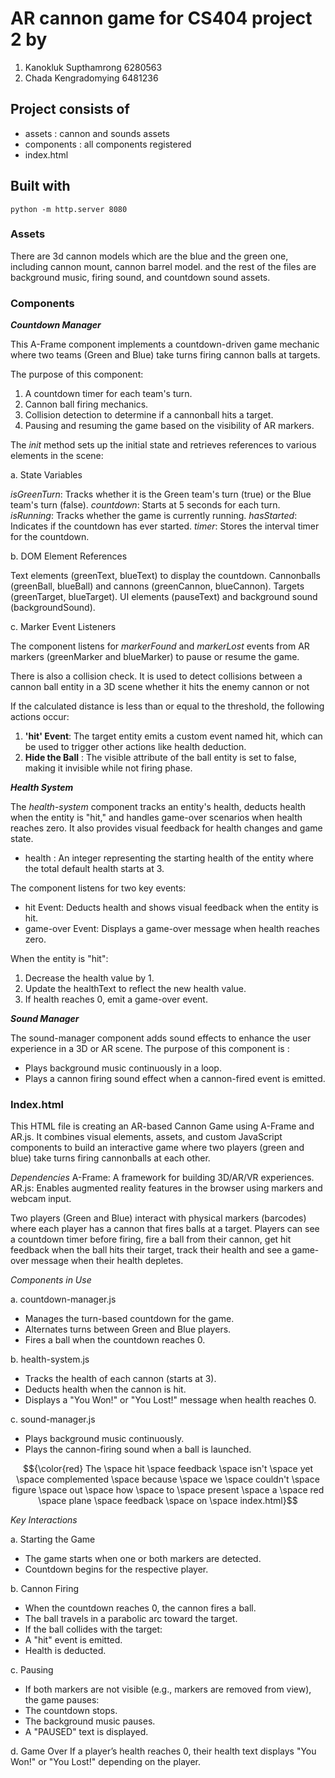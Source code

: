 # AR cannon game for CS404 project 2 by
1. Kanokluk Supthamrong 6280563
2. Chada Kengradomying 6481236

## Project consists of
- assets : cannon and sounds assets
- components : all components registered
- index.html

## Built with
    python -m http.server 8080

### Assets

There are 3d cannon models which are the blue and the green one, including cannon mount, cannon barrel model. and the rest of the files are background music, firing sound, and countdown sound assets.

### Components

***Countdown Manager***

This A-Frame component implements a countdown-driven game mechanic where two teams (Green and Blue) take turns firing cannon balls at targets.

The purpose of this component:
1) A countdown timer for each team's turn.
2) Cannon ball firing mechanics.
3) Collision detection to determine if a cannonball hits a target.
4) Pausing and resuming the game based on the visibility of AR markers.

The *init* method sets up the initial state and retrieves references to various elements in the scene:

a. State Variables

*isGreenTurn*: Tracks whether it is the Green team's turn (true) or the Blue team's turn (false).
*countdown*: Starts at 5 seconds for each turn.
*isRunning*: Tracks whether the game is currently running.
*hasStarted*: Indicates if the countdown has ever started.
*timer*: Stores the interval timer for the countdown.

b. DOM Element References

Text elements (greenText, blueText) to display the countdown.
Cannonballs (greenBall, blueBall) and cannons (greenCannon, blueCannon).
Targets (greenTarget, blueTarget).
UI elements (pauseText) and background sound (backgroundSound).

c. Marker Event Listeners

The component listens for *markerFound* and *markerLost* events from AR markers (greenMarker and blueMarker) to pause or resume the game.

There is also a collision check. It is used to detect collisions between a cannon ball entity in a 3D scene whether it hits the enemy cannon or not

If the calculated distance is less than or equal to the threshold, the following actions occur:
1. **'hit' Event**: The target entity emits a custom event named hit, which can be used to trigger other actions like health deduction.
2. **Hide the Ball** : The visible attribute of the ball entity is set to false, making it invisible while not firing phase.


***Health System***

The *health-system* component tracks an entity's health, deducts health when the entity is "hit," and handles game-over scenarios when health reaches zero. It also provides visual feedback for health changes and game state.

- health : An integer representing the starting health of the entity where the total default health starts at 3.

The component listens for two key events:
- hit Event: Deducts health and shows visual feedback when the entity is hit.
- game-over Event: Displays a game-over message when health reaches zero.

When the entity is "hit":

1) Decrease the health value by 1.
2) Update the healthText to reflect the new health value.
3) If health reaches 0, emit a game-over event.


***Sound Manager***

The sound-manager component adds sound effects to enhance the user experience in a 3D or AR scene. The purpose of this component is :

- Plays background music continuously in a loop.
- Plays a cannon firing sound effect when a cannon-fired event is emitted.

### Index.html

This HTML file is creating an AR-based Cannon Game using A-Frame and AR.js. It combines visual elements, assets, and custom JavaScript components to build an interactive game where two players (green and blue) take turns firing cannonballs at each other. 

*Dependencies*
    A-Frame: A framework for building 3D/AR/VR experiences.
    AR.js: Enables augmented reality features in the browser using markers and webcam input.

Two players (Green and Blue) interact with physical markers (barcodes) where each player has a cannon that fires balls at a target. Players can see a countdown timer before firing, fire a ball from their cannon, get hit feedback when the ball hits their target, track their health and see a game-over message when their health depletes.

*Components in Use*

a. countdown-manager.js
- Manages the turn-based countdown for the game.
- Alternates turns between Green and Blue players.
- Fires a ball when the countdown reaches 0.

b. health-system.js
- Tracks the health of each cannon (starts at 3).
- Deducts health when the cannon is hit.
- Displays a "You Won!" or "You Lost!" message when health reaches 0.

c. sound-manager.js
- Plays background music continuously.
- Plays the cannon-firing sound when a ball is launched.

$${\color{red} The \space hit \space feedback \space isn't \space yet \space complemented \space because \space we \space couldn't \space figure \space out \space how \space to \space present \space a \space red \space plane \space feedback \space on \space index.html}$$

*Key Interactions*

a. Starting the Game
- The game starts when one or both markers are detected.
- Countdown begins for the respective player.

b. Cannon Firing
- When the countdown reaches 0, the cannon fires a ball.
- The ball travels in a parabolic arc toward the target.
- If the ball collides with the target:
- A "hit" event is emitted.
- Health is deducted.

c. Pausing
- If both markers are not visible (e.g., markers are removed from view), the game pauses:
- The countdown stops.
- The background music pauses.
- A "PAUSED" text is displayed.

d. Game Over
If a player’s health reaches 0, their health text displays "You Won!" or "You Lost!" depending on the player.